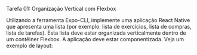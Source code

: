 Tarefa 01: Organização Vertical com Flexbox

Utilizando a ferramenta Expo-CLI, implemente uma aplicação React Native que apresenta uma lista (por exemplo: lista de exercícios, lista de compras, lista de tarefas).
Esta lista deve estar organizada verticalmente dentro de um contêiner Flexbox.
A aplicação deve estar componentizada.
Veja um exemplo de layout: